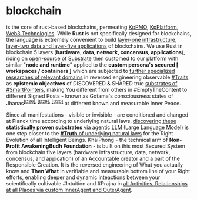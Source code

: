# blockchain

is the core of rust-based blockchains, permeating <a href="https://github.com/khaiphong/kp_pmo/" target="_blank">KpPMO</a>, <a href="https://github.com/khaiphong/kp_platform/" target="_blank">KpPlatform</a>, <a href="https://github.com/khaiphong/kp_mu/" target="_blank">Web3 Technologies</a>. While <b>Rust</b> is not specifically designed for blockchains, the language is extremely convenient to build <a href="https://github.com/khaiphong/kp_platform/tree/main/platform" target="_blank">layer-one infrastructure</a>, <a href="https://github.com/khaiphong/kp_pmo/" target="_blank">layer-two data and layer-five applications</a> of blockchains. We use Rust in blockchain 5 layers (<b>hardware, data, network, concensus, applications</b>), riding on <a href="https://medium.com/@brunopgalvao/substrate-cfeb13333f2c" target="_blank">open-source of Substrate</a> then customed to our platform with similar "<b>node and runtime</b>" applied to the <b>custom persona's secured [ workspaces / containers ]</b> which are subjected to <u>further specialized researches of relevant domains</u> in reversed engineering observable <a href="https://blog.khaiphong.io/2023/09/glossary.html#Traits" target="_blank">#Traits</a> as <b>epistemic objectives</b> of DISCOVERED &amp; SHARED true <a href="https://blog.khaiphong.io/2023/09/glossary.html#SmartPointers" target="_blank">substrates of #SmartPointers</a>, making You different from others in #EmptyTheContent to different Signed Posts - known as Gotama's consciousness states of Jhanas<sup><a href="https://blog.khaiphong.io/2023/09/references.html#D26" target="_blank">[D26]</a>, <a href="https://blog.khaiphong.io/2023/09/references.html#D29" target="_blank">[D29]</a>, <a href="https://blog.khaiphong.io/2023/09/references.html#D30" target="_blank">[D30]</a></sup> at different known and measurable Inner Peace.

Since all manifestations - visible or invisible - are conditioned and changed at Planck time according to underlying natural laws, <a href="https://www.youtube.com/watch?v=2w8vvyTm0pk" target="_blank">discovering these <b>statistically proven substrates</b> via agentic LLM (Large Language Model)</a> is one step closer to the <a href="https://blog.khaiphong.io/2023/09/nature-of-things.html#Section_2.1" target="_blank"><b><u>#Truth</u></b> of underlying natural laws</a> for the Right Evolution of all Intelligent Beings. KhaiPhong - the technical arm of <b>Non-Profit AwakeningBudh Foundation</b> - is built on this most Secured System from blockchain five layers (hardware infrastructure, data, network, concensus, and appication) of an Accountable creator and a part of the Responsible Creation. It is the reversed engineering of What you actually know and <b>Then What</b> in verifiable and measurable bottom line of your Right efforts, enabling deeper and dynamic inteactions between your scientifically cultivable #Intuition and #Prajna in <a href="https://github.com/khaiphong/kp_mu/Kp_mu/blob/main/mu/index.html" target="_blank">all Activities, Relationships at all Places via custom InnerAgent and OuterAgent</a>.


